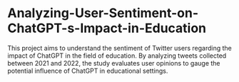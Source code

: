 # Analyzing-User-Sentiment-on-ChatGPT-s-Impact-in-Education
This project aims to understand the sentiment of Twitter users regarding the impact of ChatGPT in the field of education. By analyzing tweets collected between 2021 and 2022, the study evaluates user opinions to gauge the potential influence of ChatGPT in educational settings.
